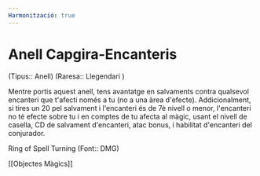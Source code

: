 ```yaml
---
Harmonització: true
---
```

# Anell Capgira-Encanteris

(Tipus:: Anell) (Raresa:: Llegendari )

Mentre portis aquest anell, tens avantatge en salvaments contra qualsevol encanteri que t'afecti només a tu (no a una àrea d'efecte). Addicionalment, si tires un 20 pel salvament i l'encanteri és de 7è nivell o menor, l'encanteri no té efecte sobre tu i en comptes de tu afecta al màgic, usant el nivell de casella, CD de salvament d'encanteri, atac bonus, i habilitat d'encanteri del conjurador.

Ring of Spell Turning (Font:: DMG)

[[Objectes Màgics]]